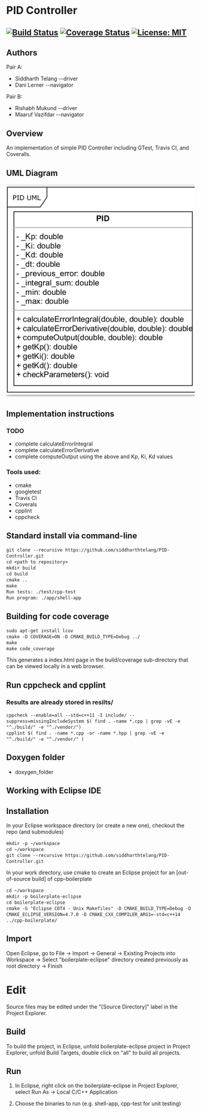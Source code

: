 # PID Controller
[![Build Status](https://app.travis-ci.com/siddharthtelang/PID-Controller.svg?branch=development)](https://app.travis-ci.com/siddharthtelang/PID-Controller)
[![Coverage Status](https://coveralls.io/repos/github/siddharthtelang/PID-Controller/badge.svg?branch=development)](https://coveralls.io/github/siddharthtelang/PID-Controller?branch=development)
[![License: MIT](https://img.shields.io/badge/License-MIT-blue.svg)](https://opensource.org/licenses/MIT)
---

## Authors

Pair A:
- Siddharth Telang --driver
- Dani Lerner --navigator

Pair B:
- Rishabh Mukund --driver
- Maaruf Vazifdar --navigator

## Overview

An implementation of simple PID Controller including GTest, Travis CI, and
Coveralls.

## UML Diagram
<p align="center">
<img src="UML/pid.png"/>
</p>

## Implementation instructions
### TODO
- complete calculateErrorIntegral
- complete calculateErrorDerivative
- complete computeOutput using the above and Kp, Ki, Kd values

### Tools used:

- cmake
- googletest
- Travis CI
- Coverals
- cpplint
- cppcheck

## Standard install via command-line
```
git clone --recursive https://github.com/siddharthtelang/PID-Controller.git
cd <path to repository>
mkdir build
cd build
cmake ..
make
Run tests: ./test/cpp-test
Run program: ./app/shell-app
```

## Building for code coverage
```
sudo apt-get install lcov
cmake -D COVERAGE=ON -D CMAKE_BUILD_TYPE=Debug ../
make
make code_coverage
```
This generates a index.html page in the build/coverage sub-directory that can be viewed locally in a web browser.

## Run cppcheck and cpplint
### Results are already stored in resilts/
```
cppcheck --enable=all --std=c++11 -I include/ --suppress=missingIncludeSystem $( find . -name *.cpp | grep -vE -e "^./build/" -e "^./vendor/")
cpplint $( find . -name *.cpp -or -name *.hpp | grep -vE -e "^./build/" -e "^./vendor/" )

```
## Doxygen folder
- doxygen_folder

## Working with Eclipse IDE ##

## Installation

In your Eclipse workspace directory (or create a new one), checkout the repo (and submodules)
```
mkdir -p ~/workspace
cd ~/workspace
git clone --recursive https://github.com/siddharthtelang/PID-Controller.git
```

In your work directory, use cmake to create an Eclipse project for an [out-of-source build] of cpp-boilerplate

```
cd ~/workspace
mkdir -p boilerplate-eclipse
cd boilerplate-eclipse
cmake -G "Eclipse CDT4 - Unix Makefiles" -D CMAKE_BUILD_TYPE=Debug -D CMAKE_ECLIPSE_VERSION=4.7.0 -D CMAKE_CXX_COMPILER_ARG1=-std=c++14 ../cpp-boilerplate/
```

## Import

Open Eclipse, go to File -> Import -> General -> Existing Projects into Workspace -> 
Select "boilerplate-eclipse" directory created previously as root directory -> Finish

# Edit

Source files may be edited under the "[Source Directory]" label in the Project Explorer.


## Build

To build the project, in Eclipse, unfold boilerplate-eclipse project in Project Explorer,
unfold Build Targets, double click on "all" to build all projects.

## Run

1. In Eclipse, right click on the boilerplate-eclipse in Project Explorer,
select Run As -> Local C/C++ Application

2. Choose the binaries to run (e.g. shell-app, cpp-test for unit testing)